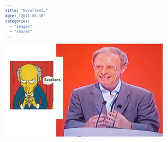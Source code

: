 ```yaml
---
title: "Excellent…"
date: "2011-05-10"
categories: 
  - "images"
  - "shares"
---
```


![](images/tumblr_lkvris2Jvc1qz4vrlo1_1280.jpg)

